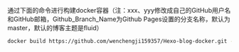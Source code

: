 通过下面的命令进行构建docker容器（注：xxx、yyy修改成自己的GitHub用户名和GitHub邮箱，Github_Branch_Name为Github Pages设置的分支名称，默认为master，默认的博客主题是fluid）

```bash
docker build https://github.com/wenchengji159357/Hexo-blog-docker.git --file Dockerfile --build-arg Github_User="xxx" --build-arg Github_Email="yyy" --tag hexo-blog-image
```